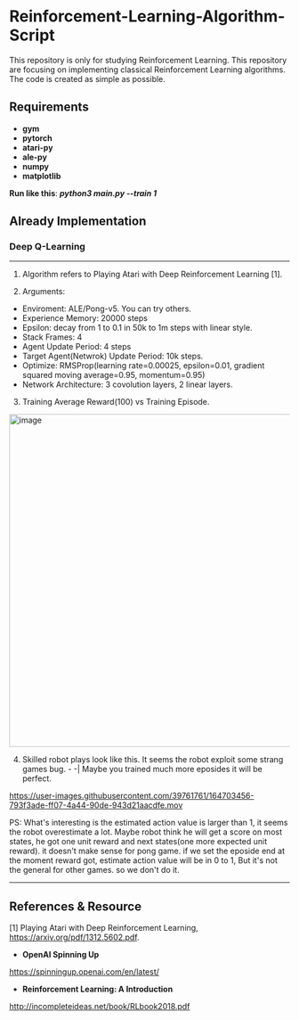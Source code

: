 # Reinforcement-Learning-Algorithm-Script
This repository is only for studying Reinforcement Learning.
This repository are focusing on implementing classical Reinforcement Learning algorithms. The code is created as simple as possible.

## Requirements
- **gym**
- **pytorch**
- **atari-py**
- **ale-py**
- **numpy**
- **matplotlib**


**Run like this**: ***python3 main.py --train 1***

## Already Implementation
### Deep Q-Learning
---
1. Algorithm refers to Playing Atari with Deep Reinforcement Learning [1].

2. Arguments:
- Enviroment: ALE/Pong-v5. You can try others.
- Experience Memory: 20000 steps
- Epsilon: decay from 1 to 0.1 in 50k to 1m steps with linear style.
- Stack Frames: 4
- Agent Update Period: 4 steps
- Target Agent(Netwrok) Update Period: 10k steps.
- Optimize: RMSProp(learning rate=0.00025, epsilon=0.01, gradient squared moving average=0.95, momentum=0.95)
- Network Architecture: 3 covolution layers, 2 linear layers.


3. Training Average Reward(100) vs Training Episode.
<img width="597" alt="image" src="https://user-images.githubusercontent.com/39761761/164689558-4453bb3c-15d6-4b89-9e43-5feecb69d2c8.png">

4. Skilled robot plays look like this. It seems the robot exploit some strang games bug. - -| Maybe you trained much more eposides it will be perfect.

https://user-images.githubusercontent.com/39761761/164703456-793f3ade-ff07-4a44-90de-943d21aacdfe.mov

PS: What's interesting is the estimated action value is larger than 1, it seems the robot overestimate a lot. Maybe robot think he will get a score on most states, he got one unit reward and next states(one more expected unit reward). it doesn't make sense for pong game. if we set the eposide end at the moment reward got, estimate action value will be in 0 to 1, But it's not the general for other games. so we don't do it. 

---


## References & Resource
[1] Playing Atari with Deep Reinforcement Learning, https://arxiv.org/pdf/1312.5602.pdf.

- **OpenAI Spinning Up**

https://spinningup.openai.com/en/latest/

- **Reinforcement Learning: A Introduction**

http://incompleteideas.net/book/RLbook2018.pdf
